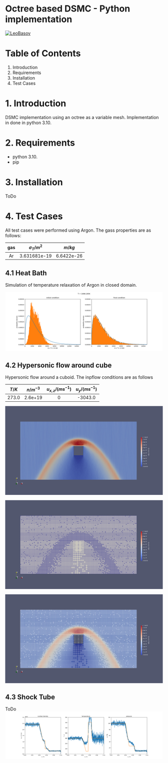 # Octree based DSMC - Python implementation
[![LeoBasov](https://circleci.com/gh/LeoBasov/dsmc-python/tree/clean_up.svg?style=svg)](https://app.circleci.com/pipelines/github/LeoBasov/dsmc-python/tree/clean_up/)

# Table of Contents
1. Introduction
2. Requirements
3. Installation
4. Test Cases

# 1. Introduction
DSMC implementation using an octree as a variable mesh.
Implementation in done in python 3.10.

# 2. Requirements
- python 3.10.
- pip

# 3. Installation
ToDo

# 4. Test Cases
All test cases were performed using Argon.
The gass properties are as follows:

| gas | $\sigma_T / m^2$ | $m / kg$   | 
|:---:|:----------------:|:----------:|
| Ar  | 3.631681e-19     | 6.6422e-26 |

## 4.1 Heat Bath
Simulation of temperature relaxation of Argon in closed domain.

![Heat Bath](./examples/heat_bath/heat_bath.png)

## 4.2 Hypersonic flow around cube
Hypersonic flow around a cuboid.
The inpflow conditions are as follows

| $T / K$ | $n / m^{-3}$ | $u_{x, z} / (m s^{-1})$ | $u_y / (m s^{-1})$ |
|:-------:|:------------:|:-----------------------:|:------------------:|
| 273.0   | 2.6e+19      | 0                       | -3043.0            |

![hypersonic_flow](./examples/hypersonic_flow/hypersonic_flow.png)

![hypersonic_flow_grid](./examples/hypersonic_flow/hypersonic_flow_grid.png)

![hypersonic_flow_grid_nrho](./examples/hypersonic_flow/hypersonic_flow_grid_nrho.png)

## 4.3 Shock Tube

ToDo
![shock Tube](./examples/shock_tube/shock_tube.png)

